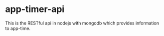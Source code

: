 # app-timer-api

This is the RESTful api in nodejs with mongodb which provides information to app-time.